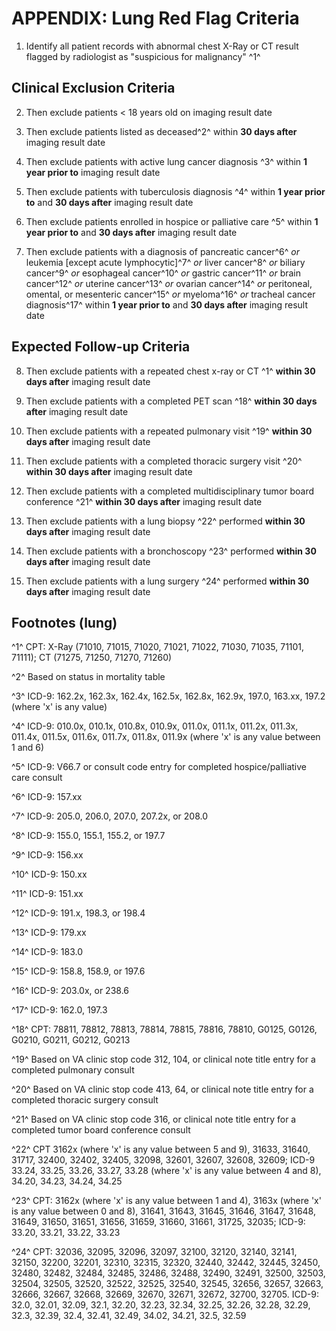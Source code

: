 # APPENDIX: Lung Red Flag Criteria

1. Identify all patient records with abnormal chest X-Ray or CT result
flagged by radiologist as "suspicious for malignancy" ^1^




## Clinical Exclusion Criteria

2. Then exclude patients \< 18 years old on imaging result date

3. Then exclude patients listed as deceased^2^ within **30 days
after** imaging result date

4. Then exclude patients with active lung cancer diagnosis ^3^ within
**1 year prior to** imaging result date

5. Then exclude patients with tuberculosis diagnosis ^4^ within **1
year prior to** and **30 days after** imaging result date

6. Then exclude patients enrolled in hospice or palliative care ^5^
within **1 year prior to** and **30 days after** imaging result date

7. Then exclude patients with a diagnosis of pancreatic cancer^6^ *or*
leukemia \[except acute lymphocytic\]^7^ *or* liver cancer^8^ *or*
biliary cancer^9^ *or* esophageal cancer^10^ *or* gastric cancer^11^
*or* brain cancer^12^ *or* uterine cancer^13^ *or* ovarian cancer^14^
*or* peritoneal, omental, or mesenteric cancer^15^ *or* myeloma^16^
*or* tracheal cancer diagnosis^17^ within **1 year prior to** and **30
days after** imaging result date




## Expected Follow-up Criteria

8. Then exclude patients with a repeated chest x-ray or CT ^1^
**within 30 days after** imaging result date

9. Then exclude patients with a completed PET scan ^18^ **within 30
days after** imaging result date

10. Then exclude patients with a repeated pulmonary visit ^19^
**within 30 days after** imaging result date

11. Then exclude patients with a completed thoracic surgery visit ^20^
**within 30 days after** imaging result date

12. Then exclude patients with a completed multidisciplinary tumor
board conference ^21^ **within 30 days after** imaging result date

13. Then exclude patients with a lung biopsy ^22^ performed **within
30 days after** imaging result date

14. Then exclude patients with a bronchoscopy ^23^ performed **within
30 days after** imaging result date

15. Then exclude patients with a lung surgery ^24^ performed **within
30 days after** imaging result date




## Footnotes (lung)

^1^ CPT: X-Ray (71010, 71015, 71020, 71021, 71022, 71030, 71035,
71101, 71111); CT (71275, 71250, 71270, 71260)

^2^ Based on status in mortality table

^3^ ICD-9: 162.2x, 162.3x, 162.4x, 162.5x, 162.8x, 162.9x, 197.0,
163.xx, 197.2 (where 'x' is any value)

^4^ ICD-9: 010.0x, 010.1x, 010.8x, 010.9x, 011.0x, 011.1x, 011.2x,
011.3x, 011.4x, 011.5x, 011.6x, 011.7x, 011.8x, 011.9x (where 'x' is
any value between 1 and 6)

^5^ ICD-9: V66.7 or consult code entry for completed
hospice/palliative care consult

^6^ ICD-9: 157.xx

^7^ ICD-9: 205.0, 206.0, 207.0, 207.2x, or 208.0

^8^ ICD-9: 155.0, 155.1, 155.2, or 197.7

^9^ ICD-9: 156.xx

^10^ ICD-9: 150.xx

^11^ ICD-9: 151.xx

^12^ ICD-9: 191.x, 198.3, or 198.4

^13^ ICD-9: 179.xx

^14^ ICD-9: 183.0

^15^ ICD-9: 158.8, 158.9, or 197.6

^16^ ICD-9: 203.0x, or 238.6

^17^ ICD-9: 162.0, 197.3

^18^ CPT: 78811, 78812, 78813, 78814, 78815, 78816, 78810, G0125,
G0126, G0210, G0211, G0212, G0213

^19^ Based on VA clinic stop code 312, 104, or clinical note title
entry for a completed pulmonary consult

^20^ Based on VA clinic stop code 413, 64, or clinical note title
entry for a completed thoracic surgery consult

^21^ Based on VA clinic stop code 316, or clinical note title entry
for a completed tumor board conference consult

^22^ CPT 3162x (where 'x' is any value between 5 and 9), 31633, 31640,
31717, 32400, 32402, 32405, 32098, 32601, 32607, 32608, 32609; ICD-9
33.24, 33.25, 33.26, 33.27, 33.28 (where 'x' is any value between 4
and 8), 34.20, 34.23, 34.24, 34.25

^23^ CPT: 3162x (where 'x' is any value between 1 and 4), 3163x (where
'x' is any value between 0 and 8), 31641, 31643, 31645, 31646, 31647,
31648, 31649, 31650, 31651, 31656, 31659, 31660, 31661, 31725,
32035; ICD-9: 33.20, 33.21, 33.22, 33.23

^24^ CPT: 32036, 32095, 32096, 32097, 32100, 32120, 32140, 32141,
32150, 32200, 32201, 32310, 32315, 32320, 32440, 32442, 32445, 32450,
32480, 32482, 32484, 32485, 32486, 32488, 32490, 32491, 32500, 32503,
32504, 32505, 32520, 32522, 32525, 32540, 32545, 32656, 32657, 32663,
32666, 32667, 32668, 32669, 32670, 32671, 32672, 32700, 32705. ICD-9:
32.0, 32.01, 32.09, 32.1, 32.20, 32.23, 32.34, 32.25, 32.26, 32.28,
32.29, 32.3, 32.39, 32.4, 32.41, 32.49, 34.02, 34.21, 32.5, 32.59



